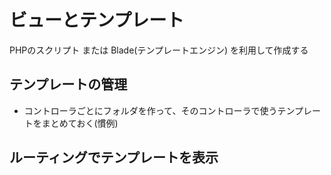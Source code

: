 # ビューとテンプレート

PHPのスクリプト または Blade(テンプレートエンジン) を利用して作成する

## テンプレートの管理
* コントローラごとにフォルダを作って、そのコントローラで使うテンプレートをまとめておく(慣例)

## ルーティングでテンプレートを表示